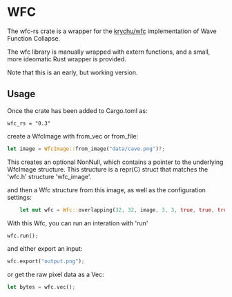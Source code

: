 # WFC

The wfc-rs crate is a wrapper for the [krychu/wfc](https://github.com/krychu/wfc) implementation
of Wave Function Collapse.

The wfc library is manually wrapped with extern functions, and a
small, more ideomatic Rust wrapper is provided.

Note that this is an early, but working version.


## Usage

Once the crate has been added to Cargo.toml as:
```
wfc_rs = "0.3"
```

create a WfcImage with from_vec or from_file:
```rust
let image = WfcImage::from_image("data/cave.png")?;
```
This creates an optional NonNull, which contains a pointer to the underlying
WfcImage structure. This structure is a repr(C) struct that matches the 'wfc.h'
structure 'wfc_image'.

and then a Wfc structure from this image, as well as the configuration settings:
```rust
    let mut wfc = Wfc::overlapping(32, 32, image, 3, 3, true, true, true, true)?;
```

With this Wfc, you can run an interation with 'run'
```rust
wfc.run();
```
and either export an input:
```rust
wfc.export("output.png");
```
or get the raw pixel data as a Vec<u8>:
```rust
let bytes = wfc.vec();
```

